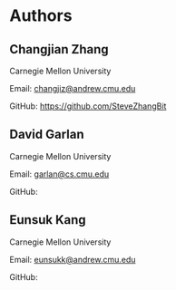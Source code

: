 # Authors
## Changjian Zhang

Carnegie Mellon University

Email: changjiz@andrew.cmu.edu

GitHub: https://github.com/SteveZhangBit

## David Garlan

Carnegie Mellon University

Email: garlan@cs.cmu.edu

GitHub:

## Eunsuk Kang

Carnegie Mellon University

Email: eunsukk@andrew.cmu.edu

GitHub: